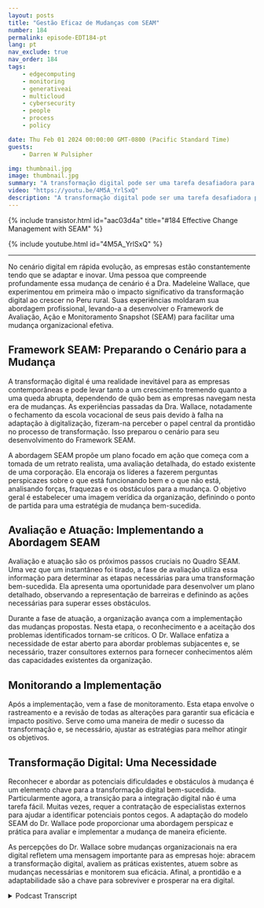```yaml
---
layout: posts
title: "Gestão Eficaz de Mudanças com SEAM"
number: 184
permalink: episode-EDT184-pt
lang: pt
nav_exclude: true
nav_order: 184
tags:
    - edgecomputing
    - monitoring
    - generativeai
    - multicloud
    - cybersecurity
    - people
    - process
    - policy

date: Thu Feb 01 2024 00:00:00 GMT-0800 (Pacific Standard Time)
guests:
    - Darren W Pulsipher

img: thumbnail.jpg
image: thumbnail.jpg
summary: "A transformação digital pode ser uma tarefa desafiadora para as organizações, e seu sucesso ou fracasso pode ter um impacto significativo no futuro de uma empresa, independentemente de seu tamanho. No episódio desta semana, a Dra. Madeleine Wallace compartilha suas percepções sobre o framework SEAM, uma abordagem sistemática para adotar a transformação digital."
video: "https://youtu.be/4M5A_YrlSxQ"
description: "A transformação digital pode ser uma tarefa desafiadora para as organizações, e seu sucesso ou fracasso pode ter um impacto significativo no futuro de uma empresa, independentemente de seu tamanho. No episódio desta semana, a Dra. Madeleine Wallace compartilha suas percepções sobre o framework SEAM, uma abordagem sistemática para adotar a transformação digital."
---
```


<div>
{% include transistor.html id="aac03d4a" title="#184 Effective Change Management with SEAM" %}

{% include youtube.html id="4M5A_YrlSxQ" %}
</div>

---

No cenário digital em rápida evolução, as empresas estão constantemente tendo que se adaptar e inovar. Uma pessoa que compreende profundamente essa mudança de cenário é a Dra. Madeleine Wallace, que experimentou em primeira mão o impacto significativo da transformação digital ao crescer no Peru rural. Suas experiências moldaram sua abordagem profissional, levando-a a desenvolver o Framework de Avaliação, Ação e Monitoramento Snapshot (SEAM) para facilitar uma mudança organizacional efetiva.

## Framework SEAM: Preparando o Cenário para a Mudança

A transformação digital é uma realidade inevitável para as empresas contemporâneas e pode levar tanto a um crescimento tremendo quanto a uma queda abrupta, dependendo de quão bem as empresas navegam nesta era de mudanças. As experiências passadas da Dra. Wallace, notadamente o fechamento da escola vocacional de seus pais devido à falha na adaptação à digitalização, fizeram-na perceber o papel central da prontidão no processo de transformação. Isso preparou o cenário para seu desenvolvimento do Framework SEAM.

A abordagem SEAM propõe um plano focado em ação que começa com a tomada de um retrato realista, uma avaliação detalhada, do estado existente de uma corporação. Ela encoraja os líderes a fazerem perguntas perspicazes sobre o que está funcionando bem e o que não está, analisando forças, fraquezas e os obstáculos para a mudança. O objetivo geral é estabelecer uma imagem verídica da organização, definindo o ponto de partida para uma estratégia de mudança bem-sucedida.

## Avaliação e Atuação: Implementando a Abordagem SEAM

Avaliação e atuação são os próximos passos cruciais no Quadro SEAM. Uma vez que um instantâneo foi tirado, a fase de avaliação utiliza essa informação para determinar as etapas necessárias para uma transformação bem-sucedida. Ela apresenta uma oportunidade para desenvolver um plano detalhado, observando a representação de barreiras e definindo as ações necessárias para superar esses obstáculos.

Durante a fase de atuação, a organização avança com a implementação das mudanças propostas. Nesta etapa, o reconhecimento e a aceitação dos problemas identificados tornam-se críticos. O Dr. Wallace enfatiza a necessidade de estar aberto para abordar problemas subjacentes e, se necessário, trazer consultores externos para fornecer conhecimentos além das capacidades existentes da organização.

## Monitorando a Implementação

Após a implementação, vem a fase de monitoramento. Esta etapa envolve o rastreamento e a revisão de todas as alterações para garantir sua eficácia e impacto positivo. Serve como uma maneira de medir o sucesso da transformação e, se necessário, ajustar as estratégias para melhor atingir os objetivos.

## Transformação Digital: Uma Necessidade

Reconhecer e abordar as potenciais dificuldades e obstáculos à mudança é um elemento chave para a transformação digital bem-sucedida. Particularmente agora, a transição para a integração digital não é uma tarefa fácil. Muitas vezes, requer a contratação de especialistas externos para ajudar a identificar potenciais pontos cegos. A adaptação do modelo SEAM do Dr. Wallace pode proporcionar uma abordagem perspicaz e prática para avaliar e implementar a mudança de maneira eficiente.

As percepções do Dr. Wallace sobre mudanças organizacionais na era digital refletem uma mensagem importante para as empresas hoje: abracem a transformação digital, avaliem as práticas existentes, atuem sobre as mudanças necessárias e monitorem sua eficácia. Afinal, a prontidão e a adaptabilidade são a chave para sobreviver e prosperar na era digital.



<details>
<summary> Podcast Transcript </summary>

<p></p>

</details>
